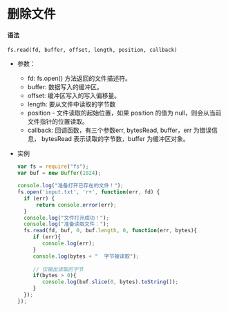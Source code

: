 # 删除文件

#### 语法

`fs.read(fd, buffer, offset, length, position, callback)`

* 参数：
    * fd: fs.open() 方法返回的文件描述符。
    * buffer: 数据写入的缓冲区。
    * offset: 缓冲区写入的写入偏移量。
    * length: 要从文件中读取的字节数
    * position - 文件读取的起始位置，如果 position 的值为 null，则会从当前文件指针的位置读取。
    * callback: 回调函数，有三个参数err, bytesRead, buffer，err 为错误信息， bytesRead 表示读取的字节数，buffer 为缓冲区对象。
    
* 实例
    ```js
   var fs = require("fs");
   var buf = new Buffer(1024);
   
   console.log("准备打开已存在的文件！");
   fs.open('input.txt', 'r+', function(err, fd) {
      if (err) {
          return console.error(err);
      }
      console.log("文件打开成功！");
      console.log("准备读取文件：");
      fs.read(fd, buf, 0, buf.length, 0, function(err, bytes){
         if (err){
            console.log(err);
         }
         console.log(bytes + "  字节被读取");
         
         // 仅输出读取的字节
         if(bytes > 0){
            console.log(buf.slice(0, bytes).toString());
         }
      });
   });
    ```

